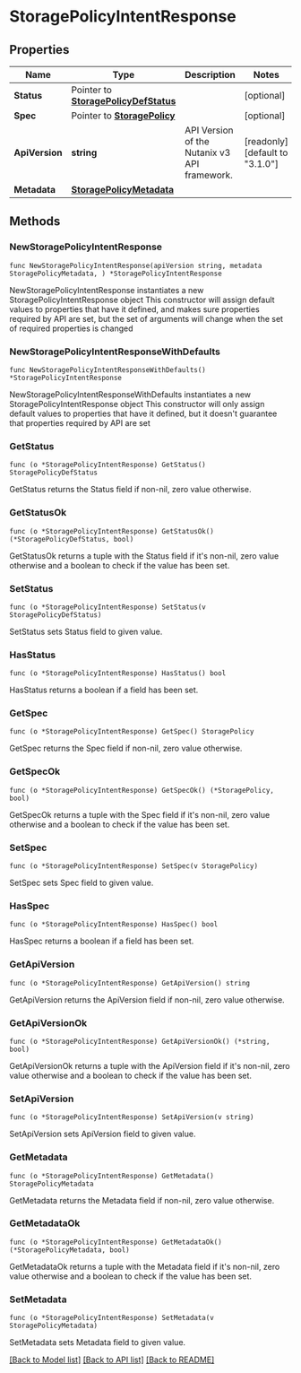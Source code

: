 # StoragePolicyIntentResponse

## Properties

Name | Type | Description | Notes
------------ | ------------- | ------------- | -------------
**Status** | Pointer to [**StoragePolicyDefStatus**](StoragePolicyDefStatus.md) |  | [optional] 
**Spec** | Pointer to [**StoragePolicy**](StoragePolicy.md) |  | [optional] 
**ApiVersion** | **string** | API Version of the Nutanix v3 API framework. | [readonly] [default to "3.1.0"]
**Metadata** | [**StoragePolicyMetadata**](StoragePolicyMetadata.md) |  | 

## Methods

### NewStoragePolicyIntentResponse

`func NewStoragePolicyIntentResponse(apiVersion string, metadata StoragePolicyMetadata, ) *StoragePolicyIntentResponse`

NewStoragePolicyIntentResponse instantiates a new StoragePolicyIntentResponse object
This constructor will assign default values to properties that have it defined,
and makes sure properties required by API are set, but the set of arguments
will change when the set of required properties is changed

### NewStoragePolicyIntentResponseWithDefaults

`func NewStoragePolicyIntentResponseWithDefaults() *StoragePolicyIntentResponse`

NewStoragePolicyIntentResponseWithDefaults instantiates a new StoragePolicyIntentResponse object
This constructor will only assign default values to properties that have it defined,
but it doesn't guarantee that properties required by API are set

### GetStatus

`func (o *StoragePolicyIntentResponse) GetStatus() StoragePolicyDefStatus`

GetStatus returns the Status field if non-nil, zero value otherwise.

### GetStatusOk

`func (o *StoragePolicyIntentResponse) GetStatusOk() (*StoragePolicyDefStatus, bool)`

GetStatusOk returns a tuple with the Status field if it's non-nil, zero value otherwise
and a boolean to check if the value has been set.

### SetStatus

`func (o *StoragePolicyIntentResponse) SetStatus(v StoragePolicyDefStatus)`

SetStatus sets Status field to given value.

### HasStatus

`func (o *StoragePolicyIntentResponse) HasStatus() bool`

HasStatus returns a boolean if a field has been set.

### GetSpec

`func (o *StoragePolicyIntentResponse) GetSpec() StoragePolicy`

GetSpec returns the Spec field if non-nil, zero value otherwise.

### GetSpecOk

`func (o *StoragePolicyIntentResponse) GetSpecOk() (*StoragePolicy, bool)`

GetSpecOk returns a tuple with the Spec field if it's non-nil, zero value otherwise
and a boolean to check if the value has been set.

### SetSpec

`func (o *StoragePolicyIntentResponse) SetSpec(v StoragePolicy)`

SetSpec sets Spec field to given value.

### HasSpec

`func (o *StoragePolicyIntentResponse) HasSpec() bool`

HasSpec returns a boolean if a field has been set.

### GetApiVersion

`func (o *StoragePolicyIntentResponse) GetApiVersion() string`

GetApiVersion returns the ApiVersion field if non-nil, zero value otherwise.

### GetApiVersionOk

`func (o *StoragePolicyIntentResponse) GetApiVersionOk() (*string, bool)`

GetApiVersionOk returns a tuple with the ApiVersion field if it's non-nil, zero value otherwise
and a boolean to check if the value has been set.

### SetApiVersion

`func (o *StoragePolicyIntentResponse) SetApiVersion(v string)`

SetApiVersion sets ApiVersion field to given value.


### GetMetadata

`func (o *StoragePolicyIntentResponse) GetMetadata() StoragePolicyMetadata`

GetMetadata returns the Metadata field if non-nil, zero value otherwise.

### GetMetadataOk

`func (o *StoragePolicyIntentResponse) GetMetadataOk() (*StoragePolicyMetadata, bool)`

GetMetadataOk returns a tuple with the Metadata field if it's non-nil, zero value otherwise
and a boolean to check if the value has been set.

### SetMetadata

`func (o *StoragePolicyIntentResponse) SetMetadata(v StoragePolicyMetadata)`

SetMetadata sets Metadata field to given value.



[[Back to Model list]](../README.md#documentation-for-models) [[Back to API list]](../README.md#documentation-for-api-endpoints) [[Back to README]](../README.md)


